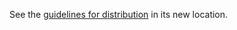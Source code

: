 See the [guidelines for distribution](../distributions/distribution-guidelines.md) in its new location.